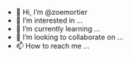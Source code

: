 - 👋 Hi, I’m @zoemortier
- 👀 I’m interested in ...
- 🌱 I’m currently learning ...
- 💞️ I’m looking to collaborate on ...
- 📫 How to reach me ...

<!---
zoemortier/zoemortier is a ✨ special ✨ repository because its `README.md` (this file) appears on your GitHub profile.
You can click the Preview link to take a look at your changes.
--->
